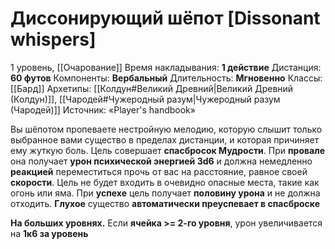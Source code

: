 # Диссонирующий шёпот [Dissonant whispers]
1 уровень, [[Очарование]]
Время накладывания: **1 действие**
Дистанция: **60 футов**
Компоненты: **Вербальный**
Длительность: **Мгновенно**
Классы: [[Бард]]
Архетипы: [[Колдун#Великий Древний|Великий Древний (Колдун)]], [[Чародей#Чужеродный разум|Чужеродный разум (Чародей)]]
Источник: «Player's handbook»

Вы шёпотом пропеваете нестройную мелодию, которую слышит только выбранное вами существо в пределах дистанции, и которая причиняет ему жуткую боль. Цель совершает **спасбросок Мудрости**. При **провале** она получает **урон психической энергией 3d6** и должна немедленно **реакцией** переместиться прочь от вас на расстояние, равное своей **скорости**. Цель не будет входить в очевидно опасные места, такие как огонь или яма. При **успехе** цель получает **половину урона** и не должна отходить. **Глухое** существо **автоматически преуспевает в спасброске**

**На больших уровнях.** Если **ячейка >= 2-го уровня**, урон увеличивается на **1к6 за уровень**